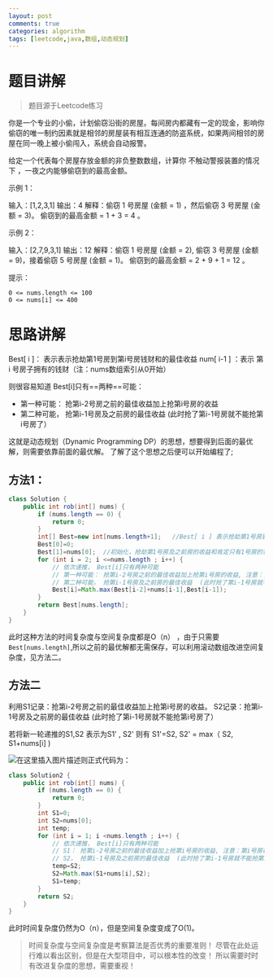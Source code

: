 ```yaml
---
layout: post
comments: true
categories: algorithm
tags: [leetcode,java,数组,动态规划]
---
```


# 题目讲解
> 题目源于Leetcode练习

你是一个专业的小偷，计划偷窃沿街的房屋。每间房内都藏有一定的现金，影响你偷窃的唯一制约因素就是相邻的房屋装有相互连通的防盗系统，如果两间相邻的房屋在同一晚上被小偷闯入，系统会自动报警。

给定一个代表每个房屋存放金额的非负整数数组，计算你 不触动警报装置的情况下 ，一夜之内能够偷窃到的最高金额。

 

示例 1：

输入：[1,2,3,1]
输出：4
解释：偷窃 1 号房屋 (金额 = 1) ，然后偷窃 3 号房屋 (金额 = 3)。
     偷窃到的最高金额 = 1 + 3 = 4 。

示例 2：

输入：[2,7,9,3,1]
输出：12
解释：偷窃 1 号房屋 (金额 = 2), 偷窃 3 号房屋 (金额 = 9)，接着偷窃 5 号房屋 (金额 = 1)。
     偷窃到的最高金额 = 2 + 9 + 1 = 12 。

 

提示：

    0 <= nums.length <= 100
    0 <= nums[i] <= 400

# 思路讲解
Best[ i ]： 表示表示抢劫第1号房到第i号房钱财和的最佳收益 
num[ i-1 ] ：表示 第 i 号房子拥有的钱财（注：nums数组索引从0开始）

则很容易知道 Best[i]只有==两种==可能：
- 第一种可能： 抢第i-2号房之前的最佳收益加上抢第i号房的收益
- 第二种可能， 抢第i-1号房及之前房的最佳收益  (此时抢了第i-1号房就不能抢第i号房了）

这就是动态规划（Dynamic Programming DP）的思想，想要得到后面的最优解，则需要依靠前面的最优解。
了解了这个思想之后便可以开始编程了;

## 方法1：

```java
class Solution {
    public int rob(int[] nums) {
        if (nums.length == 0) {
            return 0;
        }
        int[] Best=new int[nums.length+1];   //Best[ i ] 表示抢劫第1号房到第i号房钱财和的最佳收益
        Best[0]=0;
        Best[1]=nums[0];  //初始化，抢劫第1号房及之前房的收益和肯定只有1号房的钱财
        for (int i = 2; i <=nums.length ; i++) {
            // 依次递推， Best[i]只有两种可能
            // 第一种可能： 抢第i-2号房之前的最佳收益加上抢第i号房的收益, 注意：第i号房在nums数组中的索引是i-1
            // 第二种可能， 抢第i-1号房及之前房的最佳收益  (此时抢了第i-1号房就不能抢第i号房了）
            Best[i]=Math.max(Best[i-2]+nums[i-1],Best[i-1]);
        }
        return Best[nums.length];
    }
}  
```
此时这种方法的时间复杂度与空间复杂度都是O（n） ，由于只需要`Best[nums.length]`,所以之前的最优解都无需保存，可以利用滚动数组改进空间复杂度，见方法二。

## 方法二
利用S1记录：抢第i-2号房之前的最佳收益加上抢第i号房的收益。
S2记录：抢第i-1号房及之前房的最佳收益  (此时抢了第i-1号房就不能抢第i号房了）

若将新一轮递推的S1,S2 表示为S1' , S2'
则有 S1'=S2,
        S2' = max（ S2, S1+nums[i] )

![在这里插入图片描述](https://img-blog.csdnimg.cn/20210415172104256.png?x-oss-process=image/watermark,type_ZmFuZ3poZW5naGVpdGk,shadow_10,text_aHR0cHM6Ly9ibG9nLmNzZG4ubmV0L2NwcHBwNjY=,size_16,color_FFFFFF,t_70)则正式代码为：

```java
class Solution2 {
    public int rob(int[] nums) {
        if (nums.length == 0) {
            return 0;
        }
        int S1=0;
        int S2=nums[0];
        int temp;
        for (int i = 1; i <nums.length ; i++) {
            // 依次递推， Best[i]只有两种可能
            // S1： 抢第i-2号房之前的最佳收益加上抢第i号房的收益, 注意：第i号房在nums数组中的索引是i-1
            // S2， 抢第i-1号房及之前房的最佳收益  (此时抢了第i-1号房就不能抢第i号房了）
            temp=S2;
            S2=Math.max(S1+nums[i],S2);
            S1=temp;
        }
        return S2;
    }
}
```
此时时间复杂度仍然为O（n），但是空间复杂度变成了O(1)。

> 时间复杂度与空间复杂度是考察算法是否优秀的重要准则！ 尽管在此处运行难以看出区别，但是在大型项目中，可以根本性的改变！ 所以需要时时有改进复杂度的思想，需要重视！